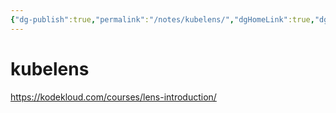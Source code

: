```yaml
---
{"dg-publish":true,"permalink":"/notes/kubelens/","dgHomeLink":true,"dgPassFrontmatter":false}
---
```


# kubelens

https://kodekloud.com/courses/lens-introduction/
